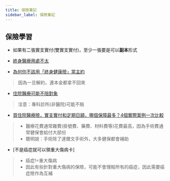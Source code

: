 ```yaml
---
title: 保險筆記
sidebar_label: 保險筆記
---
```


## 保險學習

* 如果有二張實支實付(雙實支實付)，至少一張要是可以**副本**形式

* [終身醫療用處不太](https://loveyourlife.pixnet.net/blog/post/33461270-%E6%88%91%E5%B0%8D%E7%B5%82%E8%BA%AB%E9%86%AB%E7%99%82%E7%9A%84%E6%89%B9%E8%A9%95)

* [為何你不該用「終身健康險」當主約](http://www.commonhealth.com.tw/blog/blogTopic.action?nid=1207)

> 因為一旦解約，連本金都拿不回來

* [住院醫療可能不陪對象](https://tw.finance.appledaily.com/daily/20170305/37572226/)

> 注意：專科診所(非醫院)可能不賠

* [買住院醫療險，實支實付和定期日額，哪個保障最多？4個實際案例一次比較](https://wealth.businessweekly.com.tw/GArticle.aspx?id=ARTL000075949&p=1)
> * 醫療花費通常雜費(掛號費、藥費、材料費等)花費最高，因為手術費通常健保會給付大部份
> * 聰明說：手術除了達爾文手術外，大多健保都會補助

* [不是癌症就可以領重大傷病卡]
> * 癌症!=重大傷病
> * 因此有些針對重大傷病的保險，可能不會理賠所有的癌症，因此需要癌症險作為互補





